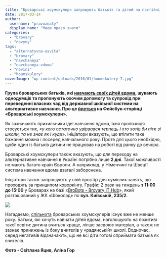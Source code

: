 ```yaml
---
title: "Броварські хоумскулери запрошують батьків та дітей на постійні заняття в коворкінг"
date: 2017-03-14
author: 
  username: "pravoznaty"
  display_name: "Маєш право знати"
categories: 
  - "brovary"
  - "novyny"
tags: 
  - "alternatyvna-osvita"
  - "brovary"
  - "navchannya"
  - "navchannya-vdoma"
  - "novini"
  - "houmskulery"
coverImage: "wp-content/uploads/2016/01/houmskulery-7.jpg"
---
```


**Група броварських батьків, які [навчають своїх дітей вдома](https://mpz.brovary.org/brovarski-batky-vse-chastishe-obyrayut-alternatyvne-navchannya/), шукають однодумців та пропонують охочим допомогу та супровід при переведенні власних чад від державної шкільної системи на альтернативне навчання. Про це [йдеться](https://www.facebook.com/groups/1714538872111623/permalink/1936573076574867/) на Фейсбук-сторінці «Броварські хоумскулери».**

Як зазначають прихильники ідеї навчання вдома, їхня пропозиція стосується тих, «_у кого остаточно увірвався терпець і хто хотів би піти зі школи, та не знає як і куди_». Ініціатори вказують, що втілити таке бажання можна і посеред навчального року. Проте для цього необхідно, щоби один із батьків дитини не працював на роботі від ранку до вечора.

Броварські хоумскулери також вказують, що для переходу на альтернативне навчання в Україні потрібно лише **2 дні**. Такої можливості не мають багато країн Європи. А наприклад, у Німеччині та Швеції система навчання вдома взагалі заборонена.

Ініціатори також запрошують у свій простір для сумісних занять, що проходять за принципом коворкінгу. Графік: 2 рази на тиждень **з 11:00 до 15:00** у Броварах на базі «[BroBots - Brovary IT Hub](https://mpz.brovary.org/anons-sogodni-u-brovarah-usim-ohochym-rozkazhut-pro-robototehniku/)», який розташований у ЖК «Шоколад» по **вул. Київській, 235/2**.

[![](https://mpz.brovary.org/wp-content/uploads/2017/03/houmskulery-shokolad-brobots.jpg)](https://mpz.brovary.org/wp-content/uploads/2017/03/houmskulery-shokolad-brobots.jpg)

Нагадаємо, [спільнота](https://mpz.brovary.org/brovarski-batky-vse-chastishe-obyrayut-alternatyvne-navchannya/) броварських хоумскулерів існує вже не менше року. Батьки, які хочуть навчати дітей вдома, наголошують на позитиві такої освіти: дитина вчиться краще, ліпше засвоює матеріал, а також не зазнає принижень із боку вчителів у «радянській» школі. Водночас, серед негативів відзначають, що не всі діти готові сприймати батьків як вчителів.

**Фото - Світлана Яцив, Аліна Гор**
